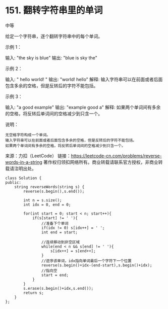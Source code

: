 # 151. 翻转字符串里的单词
中等

给定一个字符串，逐个翻转字符串中的每个单词。

 

示例 1：

输入: "the sky is blue"
输出: "blue is sky the"

示例 2：

输入: "  hello world!  "
输出: "world! hello"
解释: 输入字符串可以在前面或者后面包含多余的空格，但是反转后的字符不能包括。

示例 3：

输入: "a good   example"
输出: "example good a"
解释: 如果两个单词间有多余的空格，将反转后单词间的空格减少到只含一个。

 

说明：

    无空格字符构成一个单词。
    输入字符串可以在前面或者后面包含多余的空格，但是反转后的字符不能包括。
    如果两个单词间有多余的空格，将反转后单词间的空格减少到只含一个。

来源：力扣（LeetCode）
链接：https://leetcode-cn.com/problems/reverse-words-in-a-string
著作权归领扣网络所有。商业转载请联系官方授权，非商业转载请注明出处。


```
class Solution {
public:
    string reverseWords(string s) {
        reverse(s.begin(),s.end());

        int n = s.size();
        int idx = 0, end = 0;
        
        for(int start = 0; start < n; start++){
            if(s[start] != ' '){
                //准备下个单词
                if(idx != 0) s[idx++] = ' ';
                int end = start;

                //连续移动到非空区域
                while(end < n && s[end] != ' '){
                    s[idx++] = s[end++];
                }
                //逆序该单词，idx指向单词最后一个字符下一个位置
                reverse(s.begin()+idx-(end-start),s.begin()+idx);
                //指向空
                start = end;
            }
        }
        s.erase(s.begin()+idx,s.end());
        return s;
    }
};
```